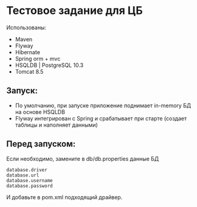 # Тестовое задание для ЦБ</br>
Использованы:
- Maven
- Flyway
- Hibernate
- Spring orm + mvc
- HSQLDB | PostgreSQL 10.3
- Tomcat 8.5

## Запуск:
- По умолчанию, при запуске приложение поднимает in-memory БД на основе HSQLDB
- Flyway интегрирован с Spring и срабатывает при старте (создает таблицы и наполняет данными)

## Перед запуском:</br>
Если необходимо, замените в db/db.properties данные БД
````
database.driver
database.url
database.username
database.password
````
И добавьте в pom.xml подходящий драйвер.